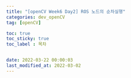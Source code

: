```yaml
---
title: "[openCV Week6 Day2] ROS 노드의 순차실행"
categories: dev_openCV
tag: [openCV]

toc: true
toc_sticky: true
toc_label : 목차


date: 2022-03-22 00:00:03
last_modified_at: 2022-03-02
---
```

<br>
<br>